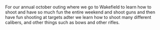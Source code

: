 For our annual october outing where we go to Wakefield to learn how to shoot and have so much fun the entire weekend and shoot guns and then have fun shooting at targets adter we learn how to shoot many different calibers, and other things such as bows and other rifles.
